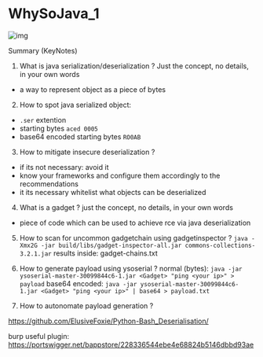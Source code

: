# WhySoJava_1
![img](https://user-images.githubusercontent.com/44260690/187186386-ecda9b10-9749-47a5-9e91-a9790b4667f8.png)

Summary (KeyNotes)

1. What is java serialization/deserialization ? Just the concept, no details, in your own words
- a way to represent object as a piece of bytes

2. How to spot java serialized object: 
- `.ser` extention
- starting bytes `aced 0005`
- base64 encoded starting bytes `RO0AB`

3. How to mitigate insecure deserialization ?
- if its not necessary: avoid it
- know your frameworks and configure them accordingly to the recommendations
- it its necessary whitelist what objects can be deserialized

4. What is a gadget ? just the concept, no details, in your own words
- piece of code which can be used to achieve rce via java deserialization

5. How to scan for uncommon gadgetchain using gadgetinspector ?
`java -Xmx2G -jar build/libs/gadget-inspector-all.jar commons-collections-3.2.1.jar`
results inside: gadget-chains.txt

6. How to generate payload using ysoserial ? 
normal (bytes):
`java -jar ysoserial-master-30099844c6-1.jar <Gadget> "ping <your ip>" > payload`
base64 encoded:
`java -jar ysoserial-master-30099844c6-1.jar <Gadget> "ping <your ip>" | base64 > payload.txt`

7. How to autonomate payload generation ?
 
https://github.com/ElusiveFoxie/Python-Bash_Deserialisation/

burp useful plugin:
https://portswigger.net/bappstore/228336544ebe4e68824b5146dbbd93ae
